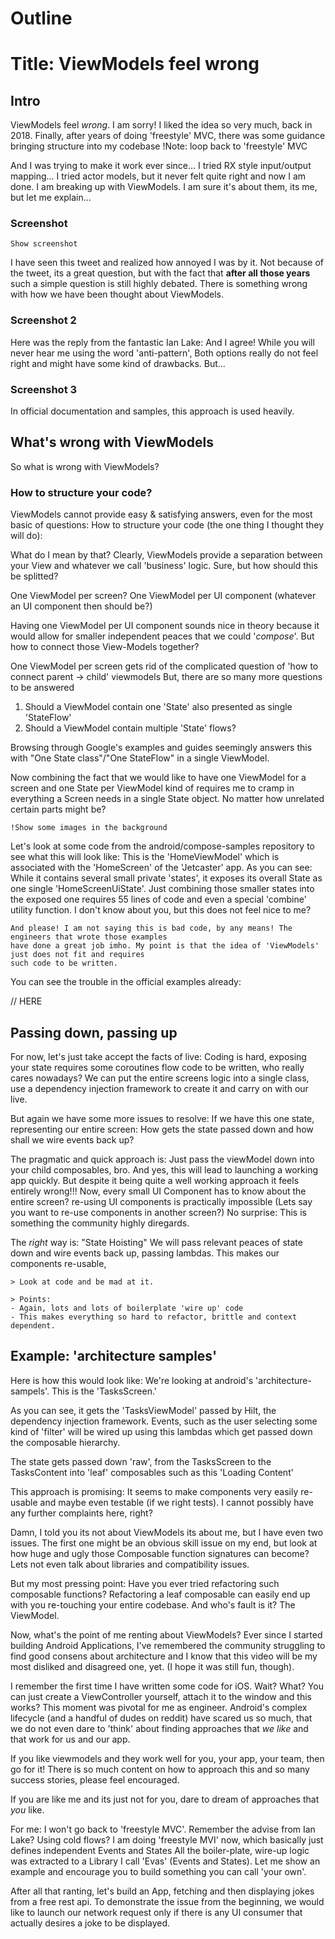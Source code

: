 # Outline
# Title: ViewModels feel wrong

##  Intro
ViewModels feel _wrong_. I am sorry! I liked the idea so very much, back in 2018. Finally, after years of doing 
'freestyle' MVC, there was some guidance bringing structure into my codebase 
    !Note: loop back to 'freestyle' MVC

And I was trying to make it work ever since... I tried RX style input/output mapping... I tried actor models, but
it never felt quite right and now I am done. I am breaking up with ViewModels. I am sure it's about them, its me, 
but let me explain...

### Screenshot
    Show screenshot

I have seen this tweet and realized how annoyed I was by it. Not because of the tweet, its a great question, but
with the fact that **after all those years** such a simple question is still highly debated. There is something wrong
with how we have been thought about ViewModels. 

### Screenshot 2

Here was the reply from the fantastic Ian Lake: 
And I agree! While you will never hear me using the word 'anti-pattern',
Both options really do not feel right and might have some kind of drawbacks.
But... 

### Screenshot 3
In official documentation and samples, this approach is used heavily.


## What's wrong with ViewModels
So what is wrong with ViewModels?

### How to structure your code?
ViewModels cannot provide easy & satisfying answers, even for the most basic of questions: 
How to structure your code (the one thing I thought they will do): 

What do I mean by that? Clearly, ViewModels provide a separation between your View and whatever we call
'business' logic. Sure, but how should this be splitted?

One ViewModel per screen?
One ViewModel per UI component (whatever an UI component then should be?)

Having one ViewModel per UI component sounds nice in theory because it would allow 
for smaller independent peaces that we could '_compose_'. But how to connect those View-Models together?


One ViewModel per screen gets rid of the complicated question of 'how to connect parent -> child' viewmodels
But, there are so many more questions to be answered
1) Should a ViewModel contain one 'State' also presented as single 'StateFlow'
2) Should a ViewModel contain multiple 'State' flows?

Browsing through Google's examples and guides seemingly answers this with
"One State class"/"One StateFlow" in a single ViewModel. 

Now combining the fact that we would like to have one ViewModel for a screen and one State per ViewModel
kind of requires me to cramp in everything a Screen needs in a single State object. No matter how unrelated certain
parts might be?

    !Show some images in the background


Let's look at some code from the android/compose-samples repository to see what this will look like: 
This is the 'HomeViewModel' which is associated with the 'HomeScreen' of the 'Jetcaster' app. 
As you can see: While it contains several small private 'states', it exposes its overall State as one 
single 'HomeScreenUiState'. Just combining those smaller states into the exposed one requires 55 lines 
of code and even a special 'combine' utility function. I don't know about you, but this does not feel nice to me?

    And please! I am not saying this is bad code, by any means! The engineers that wrote those examples 
    have done a great job imho. My point is that the idea of 'ViewModels' just does not fit and requires 
    such code to be written.



You can see the trouble in the official examples already: 


// HERE
## Passing down, passing up
For now, let's just take accept the facts of live: Coding is hard, exposing your state requires some
coroutines flow code to be written, who really cares nowadays? We can put the entire screens logic into a single
class, use a dependency injection framework to create it and carry on with our live. 

But again we have some more issues to resolve: 
If we have this one state, representing our entire screen: 
How gets the state passed down and how shall we wire events back up?

The pragmatic and quick approach is: 
Just pass the viewModel down into your child composables, bro. 
And yes, this will lead to launching a working app quickly. 
But despite it being quite a well working approach it feels entirely wrong!!!
Now, every small UI Component has to know about the entire screen? re-using UI components is practically 
impossible (Lets say you want to re-use components in another screen?)
No surprise: This is something the community highly diregards.

The _right_ way is: "State Hoisting"
We will pass relevant peaces of state down and wire events back up, passing lambdas.
This makes our components re-usable, 

    > Look at code and be mad at it.

    > Points: 
    - Again, lots and lots of boilerplate 'wire up' code
    - This makes everything so hard to refactor, brittle and context dependent.




## Example: 'architecture samples'

Here is how this would look like: 
We're looking at android's 'architecture-sampels'. This is the 'TasksScreen.'

As you can see, it gets the 'TasksViewModel' passed by Hilt, the dependency injection framework. 
Events, such as the user selecting some kind of 'filter' will be wired up using this lambdas which get passed 
down the composable hierarchy.

The state gets passed down 'raw', from the TasksScreen to the TasksContent into 'leaf' composables 
such as this 'Loading Content'



This approach is promising: 
It seems to make components very easily re-usable and maybe even testable (if we right tests).
I cannot possibly have any further complaints here, right?

Damn, I told you its not about ViewModels its about me, but I have even two issues. 
The first one might be an obvious skill issue on my end, but look at how huge and ugly those Composable 
function signatures can become? Lets not even talk about libraries and compatibility issues. 

But my most pressing point: 
Have you ever tried refactoring such composable functions? 
Refactoring a leaf composable can easily end up with you re-touching your entire codebase.
And who's fault is it? The ViewModel.



Now, what's the point of me renting about ViewModels?
Ever since I started building Android Applications, I've remembered the community struggling to find good consens about
architecture and I know that this video will be my most disliked and disagreed one, yet.
(I hope it was still fun, though). 

I remember the first time I have written some code for iOS. 
Wait? What? You can just create a ViewController yourself, attach it to the window and this works? 
This moment was pivotal for me as engineer. Android's complex lifecycle (and a handful of dudes on reddit) have
scared us so much, that we do not even dare to 'think' about finding approaches that _we like_ and that 
work for us and our app. 

If you like viewmodels and they work well for you, your app, your team, then go for it! 
There is so much content on how to approach this and so many success stories, please feel encouraged.

If you are like me and its just not for you, dare to dream of approaches that *you* like.



For me: 
I won't go back to 'freestyle MVC'. Remember the advise from Ian Lake? Using cold flows?
I am doing 'freestyle MVI' now, which basically just defines independent Events and States 
All the boiler-plate, wire-up logic was extracted to a Library I call 'Evas' (Events and States). 
Let me show an example and encourage you to build something you can call 'your own'.


After all that ranting, let's build an App, fetching and then displaying jokes from a free 
rest api. To demonstrate the issue from the beginning, we would like to launch our network request
only if there is any UI consumer that actually desires a joke to be displayed.